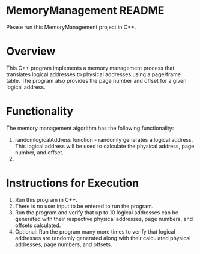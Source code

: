 # MemoryManagement README
Please run this MemoryManagement project in C++.

# Overview
This C++ program implements a memory management process that translates logical addresses to physical addresses using a page/frame table. The program also provides the page number and offset for a given logical address.

# Functionality
The memory management algorithm has the following functionality:
1. randomlogicalAddress function - randomly generates a logical address. This logical address will be used to calculate the physical address, page number, and offset.
2. 

# Instructions for Execution
1. Run this program in C++.
2. There is no user input to be entered to run the program.
3. Run the program and verify that up to 10 logical addresses can be generated with their respective physical addresses, page numbers, and offsets calculated.
4. Optional: Run the program many more times to verify that logical addresses are randomly generated along with their calculated physical addresses, page numbers, and offsets.
